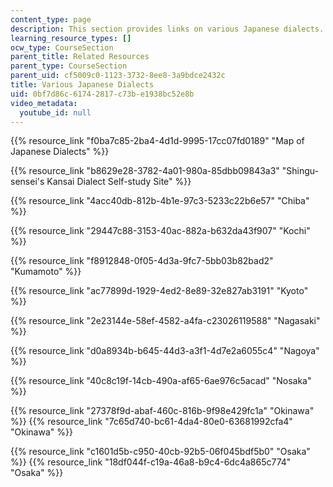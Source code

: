 ```yaml
---
content_type: page
description: This section provides links on various Japanese dialects.
learning_resource_types: []
ocw_type: CourseSection
parent_title: Related Resources
parent_type: CourseSection
parent_uid: cf5009c0-1123-3732-8ee8-3a9bdce2432c
title: Various Japanese Dialects
uid: 0bf7d86c-6174-2817-c73b-e1938bc52e8b
video_metadata:
  youtube_id: null
---
```


{{% resource_link "f0ba7c85-2ba4-4d1d-9995-17cc07fd0189" "Map of Japanese Dialects" %}}

{{% resource_link "b8629e28-3782-4a01-980a-85dbb09843a3" "Shingu-sensei's Kansai Dialect Self-study Site" %}}

{{% resource_link "4acc40db-812b-4b1e-97c3-5233c22b6e57" "Chiba" %}}

{{% resource_link "29447c88-3153-40ac-882a-b632da43f907" "Kochi" %}}

{{% resource_link "f8912848-0f05-4d3a-9fc7-5bb03b82bad2" "Kumamoto" %}}

{{% resource_link "ac77899d-1929-4ed2-8e89-32e827ab3191" "Kyoto" %}}

{{% resource_link "2e23144e-58ef-4582-a4fa-c23026119588" "Nagasaki" %}}

{{% resource_link "d0a8934b-b645-44d3-a3f1-4d7e2a6055c4" "Nagoya" %}}

{{% resource_link "40c8c19f-14cb-490a-af65-6ae976c5acad" "Nosaka" %}}

{{% resource_link "27378f9d-abaf-460c-816b-9f98e429fc1a" "Okinawa" %}} {{% resource_link "7c65d740-bc61-4da4-80e0-63681992cfa4" "Okinawa" %}}

{{% resource_link "c1601d5b-c950-40cb-92b5-06f045bdf5b0" "Osaka" %}} {{% resource_link "18df044f-c19a-46a8-b9c4-6dc4a865c774" "Osaka" %}}